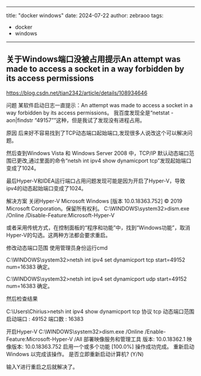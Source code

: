 

---
title: "docker windows"
date: 2024-07-22
author: zebraoo
tags:
  - docker
  - windows
---

## 关于Windows端口没被占用提示An attempt was made to access a socket in a way forbidden by its access permissions

https://blog.csdn.net/tian2342/article/details/108934646

问题
某软件启动日志一直提示：An attempt was made to access a socket in a way forbidden by its access permissions。
我百度发现全是“netstat -aon|findstr “49157””这种，但是我试了发现没有进程占用。

原因
后来好不容易找到了TCP动态端口起始端口,发现很多人说改这个可以解决问题。

然后查到Windows Vista 和 Windows Server 2008 中，TCP/IP 默认动态端口范围已更改,通过里面的命令“netsh int ipv4 show dynamicport tcp”发现起始端口变成了1024。

最后Hyper-V和IDEA运行端口占用问题发现可能是因为开启了Hyper-V，导致ipv4的动态起始端口变成了1024。

解决方案
关闭Hyper-V
Microsoft Windows [版本 10.0.18363.752]
© 2019 Microsoft Corporation。保留所有权利。
C:\WINDOWS\system32>dism.exe /Online /Disable-Feature:Microsoft-Hyper-V

或者采用传统方式，在控制面板的“程序和功能”中，找到“Windows功能”，取消Hyper-V的勾选。这两种方法都会要求重启。

修改动态端口范围
使用管理员身份运行cmd

C:\WINDOWS\system32>netsh int ipv4 set dynamicport tcp start=49152 num=16383
确定。

C:\WINDOWS\system32>netsh int ipv4 set dynamicport udp start=49152 num=16383
确定。

然后检查结果

C:\Users\Chirius>netsh int ipv4 show dynamicport tcp
协议 tcp 动态端口范围
启动端口 : 49152
端口数 : 16383

开启Hyper-V
C:\WINDOWS\system32>dism.exe /Online /Enable-Feature:Microsoft-Hyper-V /All
部署映像服务和管理工具
版本: 10.0.18362.1
映像版本: 10.0.18363.752
启用一个或多个功能
[100.0%]
操作成功完成。
重新启动 Windows 以完成该操作。
是否立即重新启动计算机? (Y/N)

输入Y进行重启之后就解决了。